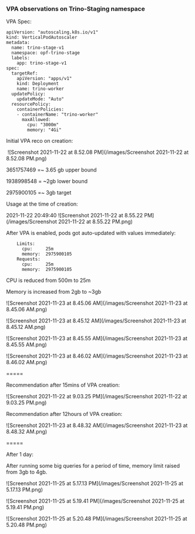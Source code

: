 ### VPA observations on Trino-Staging namespace

VPA Spec:

```
apiVersion: "autoscaling.k8s.io/v1"
kind: VerticalPodAutoscaler
metadata:
  name: trino-stage-v1
  namespace: opf-trino-stage
  labels:
    app: trino-stage-v1
spec:
  targetRef:
    apiVersion: "apps/v1"
    kind: Deployment
    name: trino-worker
  updatePolicy:
    updateMode: "Auto"
  resourcePolicy:
    containerPolicies:
    - containerName: "trino-worker"
      maxAllowed:
        cpu: "3000m"
        memory: "4Gi"

```

Initial VPA reco on creation:

​		 ![Screenshot 2021-11-22 at 8.52.08 PM](/images/Screenshot 2021-11-22 at 8.52.08 PM.png)

3651757469 =~ 3.65 gb upper bound

1938998548 = ~2gb lower bound

2975900105 =~ 3gb target

Usage at the time of creation:

2021-11-22 20:49:40 ![Screenshot 2021-11-22 at 8.55.22 PM](/images/Screenshot 2021-11-22 at 8.55.22 PM.png)

After VPA is enabled, pods got auto-updated with values immediately:

```
    Limits:
      cpu:     25m
      memory:  2975900105
    Requests:
      cpu:     25m
      memory:  2975900105
```

CPU is reduced from 500m to 25m

Memory is increased from 2gb to ~3gb

![Screenshot 2021-11-23 at 8.45.06 AM](/images/Screenshot 2021-11-23 at 8.45.06 AM.png)

![Screenshot 2021-11-23 at 8.45.12 AM](/images/Screenshot 2021-11-23 at 8.45.12 AM.png)



![Screenshot 2021-11-23 at 8.45.55 AM](/images/Screenshot 2021-11-23 at 8.45.55 AM.png)

![Screenshot 2021-11-23 at 8.46.02 AM](/images/Screenshot 2021-11-23 at 8.46.02 AM.png)

=====

Recommendation after 15mins of VPA creation:

![Screenshot 2021-11-22 at 9.03.25 PM](/images/Screenshot 2021-11-22 at 9.03.25 PM.png)

Recommendation after 12hours of VPA creation:

![Screenshot 2021-11-23 at 8.48.32 AM](/images/Screenshot 2021-11-23 at 8.48.32 AM.png)

=====

After 1 day:

After running some big queries for a period of time, memory limit raised from 3gb to 4gb.

![Screenshot 2021-11-25 at 5.17.13 PM](/images/Screenshot 2021-11-25 at 5.17.13 PM.png)

![Screenshot 2021-11-25 at 5.19.41 PM](/images/Screenshot 2021-11-25 at 5.19.41 PM.png)

![Screenshot 2021-11-25 at 5.20.48 PM](/images/Screenshot 2021-11-25 at 5.20.48 PM.png)

